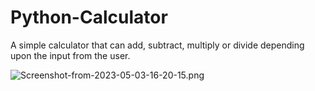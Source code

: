 # Python-Calculator
A simple calculator that can add, subtract, multiply or divide depending upon the input from the user.

![Screenshot-from-2023-05-03-16-20-15.png](https://i.postimg.cc/t4jjDCX5/Screenshot-from-2023-05-03-16-20-15.png)

